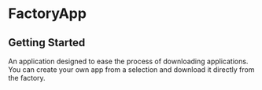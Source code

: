 # FactoryApp

## Getting Started

An application designed to ease the process of downloading applications. You can create your own app from a selection and download it directly from the factory. 

